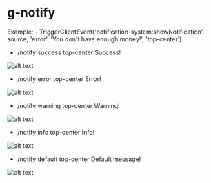 # g-notify

Example; - TriggerClientEvent('notification-system:showNotification', source, 'error', 'You don't have enough money!', 'top-center')

- /notify success top-center Success!

![alt text](https://cdn.discordapp.com/attachments/884811300453113886/1305168677162979348/image.png?ex=67320c8d&is=6730bb0d&hm=6b3f0b3fce6243f8cb747deb135814a1798f6d8d18dc5906bf7a4a18e6584e47&)

- /notify error top-center Error!

![alt text](https://cdn.discordapp.com/attachments/884811300453113886/1305168767235526687/image.png?ex=67320ca2&is=6730bb22&hm=4e61c9d96d347496c20f68a831ffa31fb9a738945bc47331c2c9c5c83ef74fde&)

- /notify warning top-center Warning!

![alt text](https://cdn.discordapp.com/attachments/884811300453113886/1305168842170961940/image.png?ex=67320cb4&is=6730bb34&hm=16d6572fdd30f42e171fe583bf6b7231406c0065cf0c0884f2a1ce1f40df5d17&)

- /notify info top-center Info!

![alt text](https://cdn.discordapp.com/attachments/884811300453113886/1305168919186640916/image.png?ex=67320cc7&is=6730bb47&hm=2dfcaa41183e4d36028b8c68ccfff53a34fafdbd7f1f433a4b97f18e6b6d260d&)

- /notify default top-center Default message!

![alt text](https://cdn.discordapp.com/attachments/884811300453113886/1305169412260888606/image.png?ex=67320d3c&is=6730bbbc&hm=df7446046da94ac6650e235fe98b7dd94e332b7055b4549dbbd4f660291bbdcb&)
